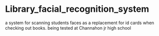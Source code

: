 # Library_facial_recognition_system
a system for scanning students faces as a replacement for id cards when checking out books. being tested at Channahon jr high school